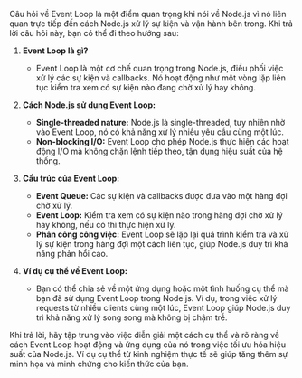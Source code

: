 Câu hỏi về Event Loop là một điểm quan trọng khi nói về Node.js vì nó liên quan trực tiếp đến cách Node.js xử lý sự kiện và vận hành bên trong. Khi trả lời câu hỏi này, bạn có thể đi theo hướng sau:

1. **Event Loop là gì?**

   - Event Loop là một cơ chế quan trọng trong Node.js, điều phối việc xử lý các sự kiện và callbacks. Nó hoạt động như một vòng lặp liên tục kiểm tra xem có sự kiện nào đang chờ xử lý hay không.

2. **Cách Node.js sử dụng Event Loop:**

   - **Single-threaded nature:** Node.js là single-threaded, tuy nhiên nhờ vào Event Loop, nó có khả năng xử lý nhiều yêu cầu cùng một lúc.
   - **Non-blocking I/O:** Event Loop cho phép Node.js thực hiện các hoạt động I/O mà không chặn lệnh tiếp theo, tận dụng hiệu suất của hệ thống.

3. **Cấu trúc của Event Loop:**

   - **Event Queue:** Các sự kiện và callbacks được đưa vào một hàng đợi chờ xử lý.
   - **Event Loop:** Kiểm tra xem có sự kiện nào trong hàng đợi chờ xử lý hay không, nếu có thì thực hiện xử lý.
   - **Phân công công việc:** Event Loop sẽ lặp lại quá trình kiểm tra và xử lý sự kiện trong hàng đợi một cách liên tục, giúp Node.js duy trì khả năng phản hồi cao.

4. **Ví dụ cụ thể về Event Loop:**
   - Bạn có thể chia sẻ về một ứng dụng hoặc một tình huống cụ thể mà bạn đã sử dụng Event Loop trong Node.js. Ví dụ, trong việc xử lý requests từ nhiều clients cùng một lúc, Event Loop giúp Node.js duy trì khả năng xử lý song song mà không bị chậm trễ.

Khi trả lời, hãy tập trung vào việc diễn giải một cách cụ thể và rõ ràng về cách Event Loop hoạt động và ứng dụng của nó trong việc tối ưu hóa hiệu suất của Node.js. Ví dụ cụ thể từ kinh nghiệm thực tế sẽ giúp tăng thêm sự minh họa và minh chứng cho kiến thức của bạn.
